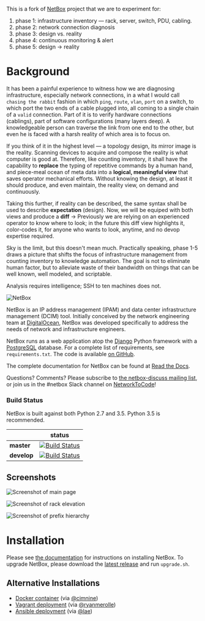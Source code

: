 This is a fork of [NetBox](https://github.com/digitalocean/netbox)
project that we are to experiment for:

1. phase 1: infrastructure inventory &mdash; rack, server, switch,
   PDU, cabling.
2. phase 2: network connection diagnosis
3. phase 3: design vs. reality
4. phase 4: continuous monitoring & alert
5. phase 5: design &rarr; reality

# Background

It has been a painful experience to witness how we are diagnosing
infrastructure, especially network connections, in a what I would call
`chasing the rabbit` fashion in which `ping`, `route`, `vlan`, `port`
on a switch, to which port the two ends of a cable plugged into, all
coming to a single chain of a `valid` connection. Part of it is to
verify hardware connections (cablings), part of software
configurations (many layers deep). A knowledgeable person can traverse
the link from one end to the other, but even he is faced with a harsh
reality of which area is to focus on.

If you think of it in the highest level &mdash; a topology design, its
mirror image is the reality. Scanning devices to acquire and compose
the reality is what computer is good at. Therefore, like counting
inventory, it shall have the capability to **replace** the typing of
repetitive commands by a human hand, and piece-meal ocean of meta data
into a **logical, meaningful view** that saves operator mechanical
efforts. Without knowing the design, at least it should produce, and
even maintain, the reality view, on demand and continuously.

Taking this further, if reality can be described, the same syntax
shall be used to describe **expectation** (design). Now, we will be
equiped with both views and produce a **diff** &rarr; Previously we
are relying on an experienced operator to know where to look; in the
future this diff view highlights it, color-codes it, for anyone who
wants to look, anytime, and no devop expertise required.

Sky is the limit, but this doesn't mean much. Practically speaking,
phase 1-5 draws a picture that shifts the focus of infrastructure
management from counting inventory to knowledge automation. The goal
is not to eliminate human factor, but to alleviate waste of their
bandwidth on things that can be well known, well modeled, and scriptable.

Analysis requires intelligence; SSH to ten machines does not.

![NetBox](docs/netbox_logo.png "NetBox logo")

NetBox is an IP address management (IPAM) and data center infrastructure
management (DCIM) tool. Initially conceived by the network engineering team at
[DigitalOcean](https://www.digitalocean.com/), NetBox was developed specifically
to address the needs of network and infrastructure engineers.

NetBox runs as a web application atop the [Django](https://www.djangoproject.com/)
Python framework with a [PostgreSQL](http://www.postgresql.org/) database. For a
complete list of requirements, see `requirements.txt`. The code is available [on GitHub](https://github.com/digitalocean/netbox).

The complete documentation for NetBox can be found at [Read the Docs](http://netbox.readthedocs.io/en/stable/).

Questions? Comments? Please subscribe to [the netbox-discuss mailing list](https://groups.google.com/forum/#!forum/netbox-discuss),
or join us in the #netbox Slack channel on [NetworkToCode](https://networktocode.slack.com/)!

### Build Status

NetBox is built against both Python 2.7 and 3.5.  Python 3.5 is recommended.

|             | status |
|-------------|------------|
| **master** | [![Build Status](https://travis-ci.org/digitalocean/netbox.svg?branch=master)](https://travis-ci.org/digitalocean/netbox) |
| **develop** | [![Build Status](https://travis-ci.org/digitalocean/netbox.svg?branch=develop)](https://travis-ci.org/digitalocean/netbox) |

## Screenshots

![Screenshot of main page](docs/media/screenshot1.png "Main page")

![Screenshot of rack elevation](docs/media/screenshot2.png "Rack elevation")

![Screenshot of prefix hierarchy](docs/media/screenshot3.png "Prefix hierarchy")

# Installation

Please see [the documentation](http://netbox.readthedocs.io/en/stable/) for
instructions on installing NetBox. To upgrade NetBox, please download the [latest release](https://github.com/digitalocean/netbox/releases)
and run `upgrade.sh`.

## Alternative Installations

* [Docker container](https://github.com/ninech/netbox-docker) (via [@cimnine](https://github.com/cimnine))
* [Vagrant deployment](https://github.com/ryanmerolle/netbox-vagrant) (via [@ryanmerolle](https://github.com/ryanmerolle))
* [Ansible deployment](https://github.com/lae/ansible-role-netbox) (via [@lae](https://github.com/lae))
